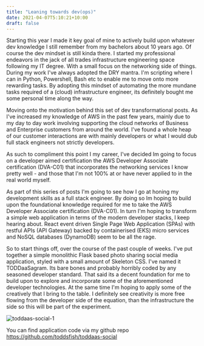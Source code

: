 ```yaml
---
title: "Leaning towards dev(ops)"
date: 2021-04-07T5:10:21+10:00
draft: false
---
```

Starting this year I made it key goal of mine to actively build upon whatever dev knowledge I still remember from my bachelors about 10 years ago.  Of course the dev mindset is still kinda there.  I started my professional endeavors in the jack of all trades infrastructure engineering space following my IT degree.  With a small focus on the networking side of things.  During my work I've always adopted the DRY mantra.  I'm  scripting where I can in Python, Powershell, Bash etc to enable me to move onto more rewarding tasks.  By adopting this mindset of automating the more mundane tasks required of a (cloud) infrastructure engineer, its definitely bought me some personal time along the way.

Moving onto the motivation behind this set of dev transformational posts.  As I've increased my knowledge of AWS in the past few years, mainly due to my day to day work involving supporting the cloud networks of Business and Enterprise customers from around the world.  I've found a whole heap of our customer interactions are with mainly developers or what I would dub full stack engineers not strictly developers.

As such to compliment this point I my career, I've decided Im going to focus on a developer aimed certification the AWS Developer Associate certification (DVA-C01) that incorporates the networking services I know pretty well - and those that I'm not 100% at or have never applied to in the real world myself.

As part of this series of posts I'm going to see how I go at honing my development skills as a full stack engineer.  By doing so Im hoping to build upon the foundational knowledge required for me to take the AWS Developer Associate certification (DVA-C01).  In turn I'm hoping to transform a simple web application in terms of the modern developer stacks, I keep hearing about.  React event driven Single Page Web Application (SPAs) with restful APIs (API Gateway) backed by containerised (EKS) micro services and NoSQL databases (DynamoDB) seem to be all the rage.

So to start things off, over the course of the past couple of weeks.  I've put together a simple monolithic Flask based photo sharing social media application, styled with a small amount of Skeleton CSS. I've named it TODDaaSagram.  Its bare bones and probably horribly coded by any seasoned developer standard.  That said its a decent foundation for me to build upon to explore and incorporate some of the aforementioned developer technologies.  At the same time I'm hoping to apply some of the creatively that I bring to the table.  I definitely see creativity is more free flowing from the developer side of the equation, than the infrastructure the side so this will be part of the experiment.

![toddaas-social-1](/img/toddaas-social-1.gif)

You can find application code via my github repo https://github.com/toddsfish/toddaas-social
